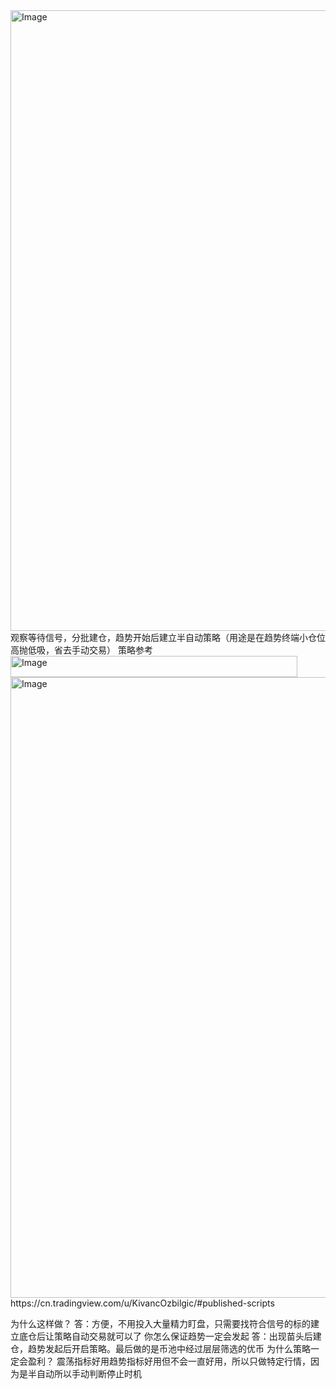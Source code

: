 <img width="1858" height="993" alt="Image" src="https://github.com/user-attachments/assets/ae95bb21-afee-4544-a372-5f09a095471f" />
观察等待信号，分批建仓，趋势开始后建立半自动策略（用途是在趋势终端小仓位高抛低吸，省去手动交易）
策略参考

<img width="459" height="34" alt="Image" src="https://github.com/user-attachments/assets/96cbd764-746b-4d44-b1ca-873af29916a2" />

<img width="1858" height="993" alt="Image" src="https://github.com/user-attachments/assets/c009596b-b49a-4cfc-91ec-1fffa1f1655e" />
https://cn.tradingview.com/u/KivancOzbilgic/#published-scripts


为什么这样做？
答：方便，不用投入大量精力盯盘，只需要找符合信号的标的建立底仓后让策略自动交易就可以了
你怎么保证趋势一定会发起
答：出现苗头后建仓，趋势发起后开启策略。最后做的是币池中经过层层筛选的优币
为什么策略一定会盈利？
震荡指标好用趋势指标好用但不会一直好用，所以只做特定行情，因为是半自动所以手动判断停止时机